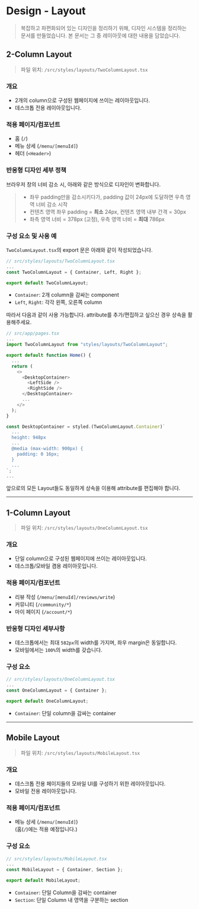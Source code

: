 # Design - Layout

> 복잡하고 파편화되어 있는 디자인을 정리하기 위해, 디자인 시스템을 정리하는 문서를 만들었습니다. 본 문서는 그 중 레이아웃에 대한 내용을 담았습니다.

## 2-Column Layout
> 파일 위치: `/src/styles/layouts/TwoColumnLayout.tsx`

### 개요
- 2개의 column으로 구성된 웹페이지에 쓰이는 레이아웃입니다.
- 데스크톱 전용 레이아웃입니다.

### 적용 페이지/컴포넌트
- 홈 (`/`)
- 메뉴 상세 (`/menu/[menuId]`)
- 헤더 (`<Header>`)

### 반응형 디자인 세부 정책
브라우저 창의 너비 감소 시, 아래와 같은 방식으로 디자인이 변화합니다.

> - 좌우 padding만을 감소시키다가, padding 값이 24px에 도달하면 우측 영역 너비 감소 시작
> - 컨텐츠 영역 좌우 padding = **최소** 24px, 컨텐츠 영역 내부 간격 = 30px
> - 좌측 영역 너비 = 378px (고정), 우측 영역 너비 = **최대** 786px

### 구성 요소 및 사용 예
`TwoColumnLayout.tsx`의 export 문은 아래와 같이 작성되었습니다.
```typescript
// src/styles/layouts/TwoColumnLayout.tsx
...
const TwoColumnLayout = { Container, Left, Right };

export default TwoColumnLayout;
```
- `Container`: 2개 column을 감싸는 component
- `Left`, `Right`: 각각 왼쪽, 오른쪽 column

따라서 다음과 같이 사용 가능합니다. attribute를 추가/편집하고 싶으신 경우 상속을 활용해주세요.
```typescript
// src/app/pages.tsx
...
import TwoColumnLayout from "styles/layouts/TwoColumnLayout";

export default function Home() {
  ...
  return (
    <>
      <DesktopContainer>
        <LeftSide />
        <RightSide />
      </DesktopContainer>
      ...
    </>
  );
}

const DesktopContainer = styled.(TwoColumnLayout.Container)`
  ...
  height: 948px
  ...
  @media (max-width: 900px) {
    padding: 0 16px;
  }
  ...
`;
...
```
앞으로의 모든 Layout들도 동일하게 상속을 이용해 attribute를 편집해야 합니다.

---
## 1-Column Layout
> 파일 위치: `/src/styles/layouts/OneColumnLayout.tsx`

### 개요
- 단일 column으로 구성된 웹페이지에 쓰이는 레이아웃입니다.
- 데스크톱/모바일 겸용 레이아웃입니다.

### 적용 페이지/컴포넌트
- 리뷰 작성 (`/menu/[menuId]/reviews/write`)
- 커뮤니티 (`/community/*`)
- 마이 페이지 (`/account/*`)

### 반응형 디자인 세부사항

- 데스크톱에서는 최대 `582px`의 width를 가지며, 좌우 margin은 동일합니다.
- 모바일에서는 `100%`의 width를 갖습니다.

### 구성 요소
```typescript
// src/styles/layouts/OneColumnLayout.tsx
...
const OneColumnLayout = { Container };

export default OneColumnLayout;
```
- `Container`: 단일 column을 감싸는 container

---
## Mobile Layout
> 파일 위치: `/src/styles/layouts/MobileLayout.tsx`

### 개요
- 데스크톱 전용 페이지들의 모바일 UI를 구성하기 위한 레이아웃입니다.
- 모바일 전용 레이아웃입니다.

### 적용 페이지/컴포넌트
- 메뉴 상세 (`/menu/[menuId]`) \
(홈(`/`)에는 적용 예정입니다.)

### 구성 요소
```typescript
// src/styles/layouts/MobileLayout.tsx
...
const MobileLayout = { Container, Section };

export default MobileLayout;
```
- `Container`: 단일 Column을 감싸는 container
- `Section`: 단일 Column 내 영역을 구분하는 section 
